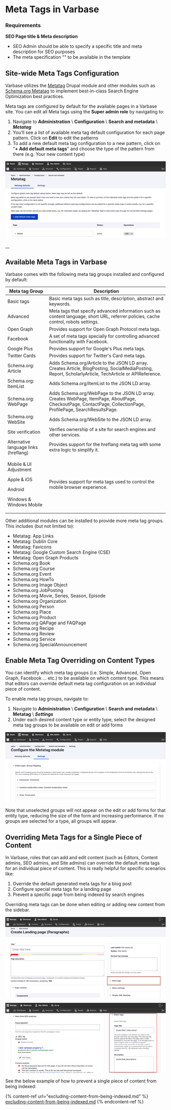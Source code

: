 # Meta Tags in Varbase

### Requirements

**SEO Page title & Meta description**

* SEO Admin should be able to specify a specific title and meta description for SEO purposes
* The meta specification "" to be available in the template

## Site-wide Meta Tags Configuration

Varbase utilizes the [Metatag](https://www.drupal.org/project/metatag) Drupal module and other modules such as [Schema.org Metatag](https://www.drupal.org/project/schema_metatag) to implement best-in-class Search Engine Optimization best practices.

Meta tags are configured by default for the available pages in a Varbase site. You can edit all Meta tags using the **Super admin role** by navigating to:

1. Navigate to **Administration** \ **Configuration** \ **Search and metadata** \ _**Metatag**_
2. You'll see a list of available meta tag default configuration for each page pattern. Click on **Edit** to edit the patterns
3. To add a new default meta tag configuration to a new pattern, click on "**+ Add default meta tags**" and choose the type of the pattern from there (e.g. Your new content type)

![Metatag global configuration](<../../drupal-platform-docs/.gitbook/assets/Metatag-test-varbase-property-1 (1).png>)

\_\_

## Available Meta Tags in Varbase

Varbase comes with the following meta tag groups installed and configured by default:

| Meta tag Group                                                                                              | Description                                                                                                                                                    |
| ----------------------------------------------------------------------------------------------------------- | -------------------------------------------------------------------------------------------------------------------------------------------------------------- |
| Basic tags                                                                                                  | Basic meta tags such as title, description, abstract and keywords.                                                                                             |
| Advanced                                                                                                    | Meta tags that specify advanced information such as content language, short URL, referrer policies, cache control, robots settings.                            |
| Open Graph                                                                                                  | Provides support for Open Graph Protocol meta tags.                                                                                                            |
| Facebook                                                                                                    | A set of meta tags specially for controlling advanced functionality with Facebook.                                                                             |
| Google Plus                                                                                                 | Provides support for Google's Plus meta tags.                                                                                                                  |
| Twitter Cards                                                                                               | Provides support for Twitter's Card meta tags.                                                                                                                 |
| Schema.org: Article                                                                                         | Adds Schema.org/Article to the JSON LD array. Creates Article, BlogPosting, SocialMediaPosting, Report, ScholarlyArticle, TechArticle or APIReference.         |
| Schema.org: ItemList                                                                                        | Adds Schema.org/ItemList to the JSON LD array.                                                                                                                 |
| Schema.org: WebPage                                                                                         | Adds Schema.org/WebPage to the JSON LD array. Creates WebPage, ItemPage, AboutPage, CheckoutPage, ContactPage, CollectionPage, ProfilePage, SearchResultsPage. |
| Schema.org: WebSite                                                                                         | Adds Schema.org/WebSite to the JSON LD array.                                                                                                                  |
| Site verification                                                                                           | Verifies ownership of a site for search engines and other services.                                                                                            |
| Alternative language links (hreflang)                                                                       | Provides support for the hreflang meta tag with some extra logic to simplify it.                                                                               |
| <p>Mobile &#x26; UI Adjustment</p><p>Apple &#x26; iOS</p><p>Android</p><p>Windows &#x26; Windows Mobile</p> | Provides support for meta tags used to control the mobile browser experience.                                                                                  |

Other additional modules can be installed to provide more meta tag groups. This includes (but not limited to):

* Metatag: App Links
* Metatag: Dublin Core
* Metatag: Favicons
* Metatag: Google Custom Search Engine (CSE)
* Metatag: Open Graph Products
* Schema.org Book
* Schema.org Course
* Schema.org Event
* Schema.org HowTo
* Schema.org Image Object
* Schema.org JobPosting
* Schema.org Movie, Series, Season, Episode
* Schema.org Organization
* Schema.org Person
* Schema.org Place
* Schema.org Product
* Schema.org QAPage and FAQPage
* Schema.org Recipe
* Schema.org Review
* Schema.org Service
* Schema.org SpecialAnnouncement

## Enable Meta Tag Overriding on Content Types

You can identify which meta tag groups (i.e. Simple, Advanced, Open Graph, Facebook ... etc.) to be available on which content type. This means that editors can override default meta tag configuration on an individual piece of content.

To enable meta tag groups, navigate to:

1. Navigate to **Administration** \ **Configuration** \ **Search and metadata** \ **Metatag** \ _**Settings**_
2. Under each desired content type or entity type, select the designed meta tag groups to be available on edit or add forms

![Metatag settings per entity type](<../../drupal-platform-docs/.gitbook/assets/Configure-the-Metatag-module-test-varbase-property-1 (1).png>)

Note that unselected groups will not appear on the edit or add forms for that entity type, reducing the size of the form and increasing performance. If no groups are selected for a type, all groups will appear.

## Overriding Meta Tags for a Single Piece of Content

In Varbase, roles that can add and edit content (such as Editors, Content admins, SEO admins, and Site admins) can override the default meta tags for an individual piece of content. This is really helpful for specific scenarios like:

1. Override the default generated meta tags for a blog post
2. Configure special meta tags for a landing page
3. Prevent a specific page from being indexed by search engines

Overriding meta tags can be done when editing or adding new content from the sidebar.

![Meta tags menu on sidebar for every content type](<../../drupal-platform-docs/.gitbook/assets/Create-Landing-page-Paragraphs-test-varbase-property-1 (2) (1).png>)

![Override meta tags under each section here](<../../drupal-platform-docs/.gitbook/assets/Create-Landing-page-Paragraphs-test-varbase-property-1 (3).png>)

See the below example of how to prevent a single piece of content from being indexed:

{% content-ref url="excluding-content-from-being-indexed.md" %}
[excluding-content-from-being-indexed.md](excluding-content-from-being-indexed.md)
{% endcontent-ref %}
